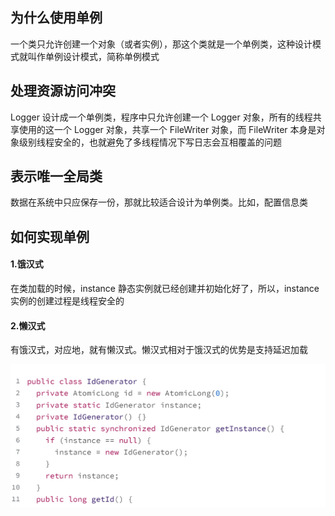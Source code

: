 ## 为什么使用单例

一个类只允许创建一个对象（或者实例），那这个类就是一个单例类，这种设计模式就叫作单例设计模式，简称单例模式



## 处理资源访问冲突

Logger 设计成一个单例类，程序中只允许创建一个 Logger 对象，所有的线程共享使用的这一个 Logger 对象，共享一个 FileWriter 对象，而 FileWriter 本身是对象级别线程安全的，也就避免了多线程情况下写日志会互相覆盖的问题

## 表示唯一全局类

数据在系统中只应保存一份，那就比较适合设计为单例类。比如，配置信息类



## 如何实现单例

#### 1.饿汉式

在类加载的时候，instance 静态实例就已经创建并初始化好了，所以，instance 实例的创建过程是线程安全的

#### 2.懒汉式

有饿汉式，对应地，就有懒汉式。懒汉式相对于饿汉式的优势是支持延迟加载

![.assets/image-20211216171904089](.assets/image-20211216171904089-9646345.png)